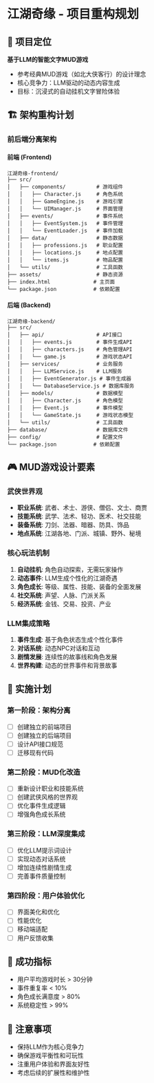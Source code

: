 # 江湖奇缘 - 项目重构规划

## 🎯 项目定位
**基于LLM的智能文字MUD游戏**
- 参考经典MUD游戏（如北大侠客行）的设计理念
- 核心竞争力：LLM驱动的动态内容生成
- 目标：沉浸式的自动挂机文字冒险体验

## 🏗️ 架构重构计划

### 前后端分离架构

#### 前端 (Frontend)
```
江湖奇缘-frontend/
├── src/
│   ├── components/          # 游戏组件
│   │   ├── Character.js     # 角色系统
│   │   ├── GameEngine.js    # 游戏引擎
│   │   └── UIManager.js     # 界面管理
│   ├── events/              # 事件系统
│   │   ├── EventSystem.js   # 事件管理
│   │   └── EventLoader.js   # 事件加载
│   ├── data/                # 静态数据
│   │   ├── professions.js   # 职业配置
│   │   ├── locations.js     # 地点配置
│   │   └── items.js         # 物品配置
│   └── utils/               # 工具函数
├── assets/                  # 静态资源
├── index.html              # 主页面
└── package.json            # 依赖配置
```

#### 后端 (Backend)
```
江湖奇缘-backend/
├── src/
│   ├── api/                 # API接口
│   │   ├── events.js        # 事件生成API
│   │   ├── characters.js    # 角色管理API
│   │   └── game.js          # 游戏状态API
│   ├── services/            # 业务服务
│   │   ├── LLMService.js    # LLM服务
│   │   ├── EventGenerator.js # 事件生成器
│   │   └── DatabaseService.js # 数据库服务
│   ├── models/              # 数据模型
│   │   ├── Character.js     # 角色模型
│   │   ├── Event.js         # 事件模型
│   │   └── GameState.js     # 游戏状态模型
│   └── utils/               # 工具函数
├── database/                # 数据库文件
├── config/                  # 配置文件
└── package.json            # 依赖配置
```

## 🎮 MUD游戏设计要素

### 武侠世界观
- **职业系统**: 武者、术士、游侠、僧侣、文士、商贾
- **技能系统**: 武学、法术、轻功、医术、社交技能
- **装备系统**: 刀剑、法器、暗器、防具、饰品
- **地点系统**: 江湖各地、门派、城镇、野外、秘境

### 核心玩法机制
1. **自动挂机**: 角色自动探索，无需玩家操作
2. **动态事件**: LLM生成个性化的江湖奇遇
3. **角色成长**: 等级、属性、技能、装备的全面发展
4. **社交系统**: 声望、人脉、门派关系
5. **经济系统**: 金钱、交易、投资、产业

### LLM集成策略
1. **事件生成**: 基于角色状态生成个性化事件
2. **对话系统**: 动态NPC对话和互动
3. **剧情发展**: 连续性的故事线和角色发展
4. **世界构建**: 动态的世界事件和背景故事

## 🚀 实施计划

### 第一阶段：架构分离
- [ ] 创建独立的前端项目
- [ ] 创建独立的后端项目
- [ ] 设计API接口规范
- [ ] 迁移现有代码

### 第二阶段：MUD化改造
- [ ] 重新设计职业和技能系统
- [ ] 创建武侠风格的世界观
- [ ] 优化事件生成逻辑
- [ ] 增强角色成长系统

### 第三阶段：LLM深度集成
- [ ] 优化LLM提示词设计
- [ ] 实现动态对话系统
- [ ] 增加连续性剧情生成
- [ ] 完善事件质量控制

### 第四阶段：用户体验优化
- [ ] 界面美化和优化
- [ ] 性能优化
- [ ] 移动端适配
- [ ] 用户反馈收集

## 🎯 成功指标
- 用户平均游戏时长 > 30分钟
- 事件重复率 < 10%
- 角色成长满意度 > 80%
- 系统稳定性 > 99%

## 📝 注意事项
- 保持LLM作为核心竞争力
- 确保游戏平衡性和可玩性
- 注重用户体验和界面友好性
- 考虑后续的扩展性和维护性
